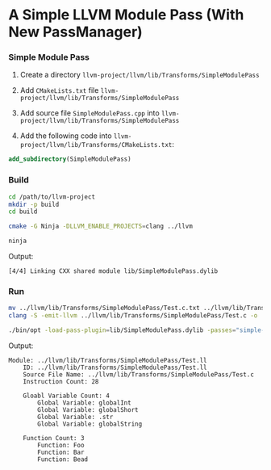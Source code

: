 # A Simple LLVM Module Pass (With New PassManager)

### Simple Module Pass

1. Create a directory `llvm-project/llvm/lib/Transforms/SimpleModulePass`
2. Add `CMakeLists.txt` file `llvm-project/llvm/lib/Transforms/SimpleModulePass`
3. Add source file `SimpleModulePass.cpp` into `llvm-project/llvm/lib/Transforms/SimpleModulePass`

4. Add the following code into `llvm-project/llvm/lib/Transforms/CMakeLists.txt`:

```cmake
add_subdirectory(SimpleModulePass)
```

### Build

```bash
cd /path/to/llvm-project
mkdir -p build
cd build

cmake -G Ninja -DLLVM_ENABLE_PROJECTS=clang ../llvm

ninja
```

Output:

```
[4/4] Linking CXX shared module lib/SimpleModulePass.dylib
```

### Run

```bash
mv ../llvm/lib/Transforms/SimpleModulePass/Test.c.txt ../llvm/lib/Transforms/SimpleModulePass/Test.c
clang -S -emit-llvm ../llvm/lib/Transforms/SimpleModulePass/Test.c -o ../llvm/lib/Transforms/SimpleModulePass/Test.ll

./bin/opt -load-pass-plugin=lib/SimpleModulePass.dylib -passes="simple-module-pass" -disable-output ../llvm/lib/Transforms/SimpleModulePass/Test.ll
```

Output:

```
Module: ../llvm/lib/Transforms/SimpleModulePass/Test.ll
    ID: ../llvm/lib/Transforms/SimpleModulePass/Test.ll
    Source File Name: ../llvm/lib/Transforms/SimpleModulePass/Test.c
    Instruction Count: 28

    Gloabl Variable Count: 4
        Global Variable: globalInt
        Global Variable: globalShort
        Global Variable: .str
        Global Variable: globalString

    Function Count: 3
        Function: Foo
        Function: Bar
        Function: Bead
```

